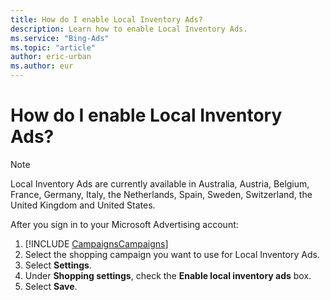 ```yaml
---
title: How do I enable Local Inventory Ads?
description: Learn how to enable Local Inventory Ads.
ms.service: "Bing-Ads"
ms.topic: "article"
author: eric-urban
ms.author: eur
---
```


# How do I enable Local Inventory Ads?

> [!NOTE]
> Local Inventory Ads are currently available in Australia, Austria, Belgium, France, Germany, Italy, the Netherlands, Spain, Sweden, Switzerland, the United Kingdom and United States.

After you sign in to your Microsoft Advertising account:

1. [!INCLUDE [CampaignsCampaigns](./includes/CampaignsCampaigns.md)]
1. Select the shopping campaign you want to use for Local Inventory Ads.
1. Select **Settings**.
1. Under **Shopping settings**, check the **Enable local inventory ads** box.
1. Select **Save**.



